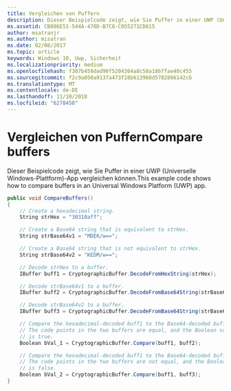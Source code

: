 ```yaml
---
title: Vergleichen von Puffern
description: Dieser Beispielcode zeigt, wie Sie Puffer in einer UWP (Universelle Windows-Plattform)-App vergleichen können.
ms.assetid: CB086E51-544A-470D-B7C8-C055271CD615
author: msatranjr
ms.author: misatran
ms.date: 02/08/2017
ms.topic: article
keywords: Windows 10, Uwp, Sicherheit
ms.localizationpriority: medium
ms.openlocfilehash: f307b459dad90f5204364a8c58a186ffae40c455
ms.sourcegitcommit: f2c9a050a9137a473f28b613968d5782866142c6
ms.translationtype: MT
ms.contentlocale: de-DE
ms.lasthandoff: 11/10/2018
ms.locfileid: "6278458"
---
```

# <a name="compare-buffers"></a><span data-ttu-id="f1c93-104">Vergleichen von Puffern</span><span class="sxs-lookup"><span data-stu-id="f1c93-104">Compare buffers</span></span>



<span data-ttu-id="f1c93-105">Dieser Beispielcode zeigt, wie Sie Puffer in einer UWP (Universelle Windows-Plattform)-App vergleichen können.</span><span class="sxs-lookup"><span data-stu-id="f1c93-105">This example code shows how to compare buffers in an Universal Windows Platform (UWP) app.</span></span>

```cs
public void CompareBuffers()
{
    // Create a hexadecimal string.
    String strHex = "30310aff";

    // Create a Base64 string that is equivalent to strHex.
    String strBase64v1 = "MDEK/w==";

    // Create a Base64 string that is not equivalent to strHex.
    String strBase64v2 = "KEDM/w==";

    // Decode strHex to a buffer.
    IBuffer buff1 = CryptographicBuffer.DecodeFromHexString(strHex);

    // Decode strBase64v1 to a buffer.
    IBuffer buff2 = CryptographicBuffer.DecodeFromBase64String(strBase64v1);

    // Decode strBase64v2 to a buffer.
    IBuffer buff3 = CryptographicBuffer.DecodeFromBase64String(strBase64v2);

    // Compare the hexadecimal-decoded buff1 to the Base64-decoded buff2.
    // The code points in the two buffers are equal, and the Boolean value
    // is true.
    Boolean bVal_1 = CryptographicBuffer.Compare(buff1, buff2);

    // Compare the hexadecimal-decoded buff1 to the Base64-decoded buff3.
    // The code points in the two buffers are not equal, and the Boolean value
    // is false.
    Boolean bVal_2 = CryptographicBuffer.Compare(buff1, buff3);
}
```